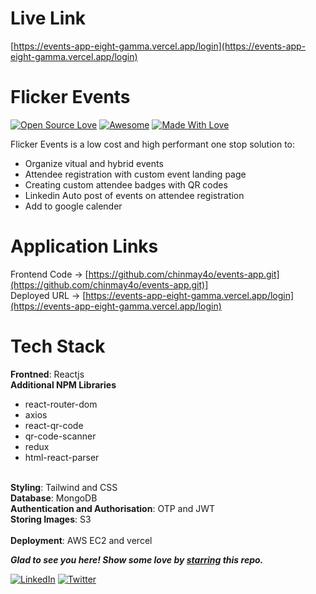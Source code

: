 # Live Link
[https://events-app-eight-gamma.vercel.app/login](https://events-app-eight-gamma.vercel.app/login)

# Flicker Events
[![Open Source Love](https://badges.frapsoft.com/os/v2/open-source.svg?v=103)](https://github.com/chinmay4o)
[![Awesome](https://cdn.rawgit.com/sindresorhus/awesome/d7305f38d29fed78fa85652e3a63e154dd8e8829/media/badge.svg)](https://github.com/chinmay4o) [![Made With Love](https://img.shields.io/badge/Made%20With-Love-orange.svg)](https://github.com/chinmay4o)

Flicker Events is a low cost and high performant one stop solution to:
- Organize vitual and hybrid events
- Attendee registration with custom event landing page
- Creating custom attendee badges with QR codes
- Linkedin Auto post of events on attendee registration
- Add to google calender

# Application Links

Frontend Code -> [https://github.com/chinmay4o/events-app.git](https://github.com/chinmay4o/events-app.git)]
<br>
Deployed URL -> [https://events-app-eight-gamma.vercel.app/login](https://events-app-eight-gamma.vercel.app/login)
<br>

# Tech Stack

<b>Frontned</b>: Reactjs
<br>
<b>Additional NPM Libraries</b>
  - react-router-dom
  - axios
  - react-qr-code
  - qr-code-scanner
  - redux
  - html-react-parser
<br>
<b>Styling</b>: Tailwind and CSS
<br>
<b>Database</b>: MongoDB
<br>
<b>Authentication and Authorisation</b>: OTP and JWT
<br>
<b>Storing Images</b>: S3
<br>
<br>
<b>Deployment</b>: AWS EC2 and vercel

***Glad to see you here! Show some love by [starring](https://github.com/chinmay4o/events-app.git) this repo.***

[![LinkedIn](https://img.shields.io/static/v1.svg?label=connect&message=@chinmay4o&color=grey&logo=linkedin&style=flat&logoColor=white&colorA=blue)](https://www.linkedin.com/in/chinmay4o/) [![Twitter](https://img.shields.io/static/v1.svg?label=connect&message=@chinmay4o&color=grey&logo=twitter&style=flat&logoColor=white&colorA=blue)](https://twitter.com/chinmay4o)
